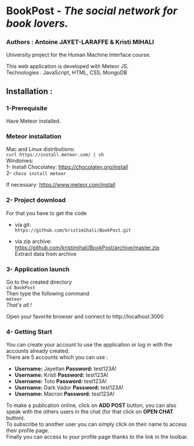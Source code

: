 # BookPost - *The social network for book lovers.*   
### Authors : Antoine JAYET-LARAFFE & Kristi MIHALI  
University project for the Human Machine Interface course.  
  
This web application is developed with Meteor JS.   
Technologies : JavaScript, HTML, CSS, MongoDB  
  
## Installation :  
### 1-Prerequisite  
Have Meteor installed.
  
### Meteor installation  
Mac and Linux distributions:  
```curl https://install.meteor.com/ | sh ```  
Windonws:  
1- Install Chocolatey: https://chocolatey.org/install  
2- ```choco install meteor```  
  
If necessary: https://www.meteor.com/install  
  
### 2- Project download  
For that you have to get the code  
- via git:  
```https://github.com/kristimihali/BookPost.git```  
  
- via zip archive:  
https://github.com/kristimihali/BookPost/archive/master.zip  
Extract data from archive  
  
### 3- Application launch  
Go to the created directory  
```cd BookPost```  
Then type the following command  
```meteor```  
*That's all !*  
  
Open your favorite browser and connect to http://localhost:3000  
  
### 4- Getting Start  
You can create your account to use the application or log in with the accounts already created.  
There are 5 accounts which you can use :  
- **Username:** Jayetlan **Password:** test123A!  
- **Username:** Kristi **Password:** test123A!  
- **Username:** Toto **Password:** test123A!  
- **Username:** Dark Vador **Password:** test123A!  
- **Username:** Macron **Password:** test123A!  
  
To make a publication online, click on **ADD POST** button, you can also speak with the others users in the chat (for that click on **OPEN CHAT** button).  
To subscribe to another user you can simply click on their name to access their profile page.  
Finally you can access to your profile page thanks to the link in the toolbar.  
  
